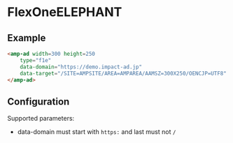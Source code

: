 <!---
Copyright 2015 The AMP HTML Authors. All Rights Reserved.

Licensed under the Apache License, Version 2.0 (the "License");
you may not use this file except in compliance with the License.
You may obtain a copy of the License at

      http://www.apache.org/licenses/LICENSE-2.0

Unless required by applicable law or agreed to in writing, software
distributed under the License is distributed on an "AS-IS" BASIS,
WITHOUT WARRANTIES OR CONDITIONS OF ANY KIND, either express or implied.
See the License for the specific language governing permissions and
limitations under the License.
-->

# FlexOneELEPHANT 

## Example

```html
<amp-ad width=300 height=250
    type="f1e"
    data-domain="https://demo.impact-ad.jp"
    data-target="/SITE=AMPSITE/AREA=AMPAREA/AAMSZ=300X250/OENCJP=UTF8" >
</amp-ad>
```

## Configuration

Supported parameters:

- data-domain must start with `https:` and last must not `/` 
